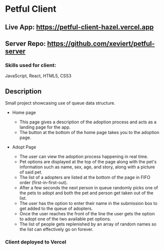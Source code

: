 # Petful Client

## Live App: https://petful-client-hazel.vercel.app
## Server Repo: https://github.com/xeviert/petful-server

### Skills used for client:
JavaScript, React, HTML5, CSS3

## Description
Small project showcasing use of queue data structure. 


+ Home page
    + This page gives a description of the adoption process and acts as a landing page for the app.
    + The button at the bottom of the home page takes you to the adoption page.

+ Adopt Page
    + The user can view the adoption process happening in real time.
    + Pet options are displayed at the top of the page along with the pet's information such as name, sex, age, and story, along with a picture of said pet.
    + The list of a adopters are listed at the bottom of the page in FIFO order (first-in-first-out).
    + After a few seconds the next person in queue randomly picks one of the pets to adopt and both the pet and person get taken out of the list. 
    + The user has the option to enter their name in the submission box to get added to the queue of adopters. 
    + Once the user reaches the front of the line the user gets the option to adopt one of the two available pet options.
    + The list of people gets replenished by an array of random names so the list can effectively go on forever.


### Client deployed to Vercel

